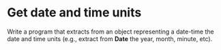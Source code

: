 # Get date and time units
Write a program that extracts from an object representing a date-time the date and time units (e.g., extract from **Date** the year, month, minute, etc).
